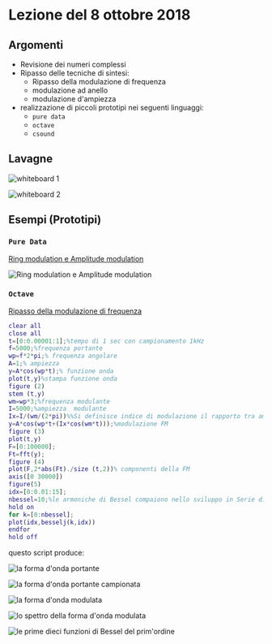 # Lezione del 8 ottobre 2018

## Argomenti

* Revisione dei numeri complessi
* Ripasso delle tecniche di sintesi:
  * Ripasso della modulazione di frequenza
  * modulazione ad anello
  * modulazione d'ampiezza
* realizzazione di piccoli prototipi nei seguenti linguaggi:
  * `pure data`
  * `octave`
  * `csound`

## Lavagne

![whiteboard 1](./BN_IM_2018-10-08_12.05.08_1.jpg)

![whiteboard 2](./BN_IM_2018-10-08_12.05.08_2.jpg)

## Esempi (Prototipi)

### `Pure Data`

[Ring modulation e Amplitude modulation](./RM+AM.pd)

![Ring modulation e Amplitude modulation](./RM+AM.pd.png)

### `Octave`

[Ripasso della modulazione di frequenza](./FM8ottobre.m)

```matlab
clear all
close all
t=[0:0.00001:1];%tempo di 1 sec con campionamento 1kHz
f=5000;%frequenza portante
wp=f*2*pi;% frequenza angolare
A=1;% ampiezza
y=A*cos(wp*t);% funzione onda
plot(t,y)%stampa funzione onda
figure (2)
stem (t,y)
wm=wp*3;%frequenza modulante
I=5000;%ampiezza  modulante
Ix=I/(wm/(2*pi))%%Si definisce indice di modulazione il rapporto tra ampiezza della modulante e la frequenza modulante
y=A*cos(wp*t+(Ix*cos(wm*t)));%modulazione FM
figure (3)
plot(t,y)
F=[0:100000];
Ft=fft(y);
figure (4)
plot(F,2*abs(Ft)./size (t,2))% componenti della FM
axis([0 30000])
figure(5)
idx=[0:0.01:15];
nbessel=10;%le armoniche di Bessel compaiono nello sviluppo in Serie di Fourier di un segnale modulato in frequenza (FM) quando il segnale di ingresso è una sinusoide.
hold on
for k=[0:nbessel];
plot(idx,besselj(k,idx))
endfor
hold off
```

questo script produce:

![la forma d'onda portante](./plot1.jpg)

![la forma d'onda portante campionata](./plot2.jpg)

![la forma d'onda modulata](./plot3.jpg)

![lo spettro della forma d'onda modulata](./plot4.jpg)

![le prime dieci funzioni di Bessel del prim'ordine](./plot5.jpg)
